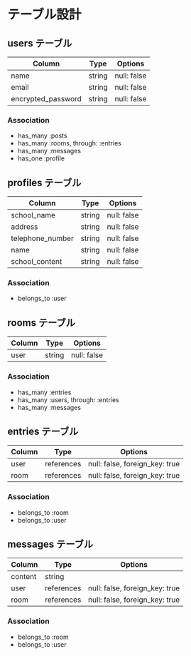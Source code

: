 # テーブル設計

## users テーブル

| Column             | Type   | Options     |
| ------------------ | ------ | ----------- |
| name               | string | null: false |
| email              | string | null: false |
| encrypted_password | string | null: false |

### Association

- has_many :posts
- has_many :rooms, through: :entries
- has_many :messages
- has_one  :profile

## profiles テーブル

| Column             | Type   | Options     |
| ------------------ | ------ | ----------- |
| school_name        | string | null: false |
| address            | string | null: false |
| telephone_number   | string | null: false |
| name               | string | null: false |
| school_content     | string | null: false |

### Association

- belongs_to :user


## rooms テーブル

| Column | Type   | Options     |
| ------ | ------ | ----------- |
| user   | string | null: false |

### Association

- has_many :entries
- has_many :users, through: :entries
- has_many :messages

## entries テーブル

| Column | Type       | Options                        |
| ------ | ---------- | ------------------------------ |
| user   | references | null: false, foreign_key: true |
| room   | references | null: false, foreign_key: true |

### Association

- belongs_to :room
- belongs_to :user


## messages テーブル

| Column  | Type       | Options                        |
| ------- | ---------- | ------------------------------ |
| content | string     |                                |
| user    | references | null: false, foreign_key: true |
| room    | references | null: false, foreign_key: true |

### Association

- belongs_to :room
- belongs_to :user
